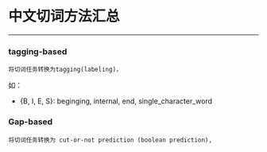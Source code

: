 # 中文切词方法汇总

---
### tagging-based
```
将切词任务转换为tagging(labeling)，
```
如：

* {B, I, E, S}: beginging, internal, end, single\_character\_word


### Gap-based
```
将切词任务转换为 cut-or-not prediction (boolean prediction), 
```

